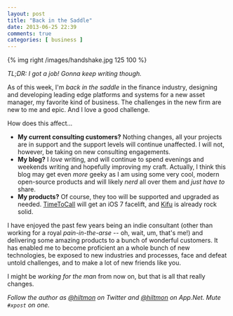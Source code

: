 ```yaml
---
layout: post
title: "Back in the Saddle"
date: 2013-06-25 22:39
comments: true
categories: [ business ]
---
```


{% img right /images/handshake.jpg 125 100 %}

*TL;DR: I got a job! Gonna keep writing though.*

As of this week, I'm *back in the saddle* in the finance industry, designing and developing leading edge platforms and systems for a new asset manager, my favorite kind of business.  The challenges in the new firm are new to me and epic. And I love a good challenge.

How does this affect...

* **My current consulting customers?** Nothing changes, all your projects are in support and the support levels will continue unaffected. I will not, however, be taking on new consulting engagements.
* **My blog?** I *love* writing, and will continue to spend evenings and weekends writing and hopefully improving my craft. Actually, I think this blog may get even *more* geeky as I am using some very cool, modern open-source products and will likely *nerd* all over them and *just have to* share.
* **My products?** Of course, they too will be supported and upgraded as needed. [TimeToCall](https://hiltmon.com/timetocall/) will get an iOS 7 facelift, and [Kifu](http://www.kifuapp.com) is already rock solid.

I have enjoyed the past few years being an indie consultant (<span class="light">other than working for a royal *pain-in-the-arse* -- oh, wait, um, that's me!</span>) and delivering some amazing products to a bunch of wonderful customers. It has enabled me to become proficient an a whole bunch of new technologies, be exposed to new industries and processes, face and defeat untold challenges, and to make a lot of new friends like you.

I might be *working for the man* from now on, but that is all that really changes.

*Follow the author as [@hiltmon](http://https://twitter.com/hiltmon) on Twitter and [@hiltmon](http://alpha.app.net/hiltmon) on App.Net. Mute `#xpost` on one.*